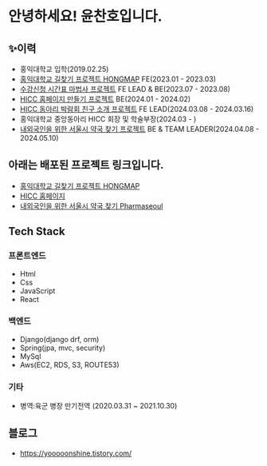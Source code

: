 # 안녕하세요! 윤찬호입니다.

##  ✨이력
* 홍익대학교 입학(2019.02.25)
* [홍익대학교 길찾기 프로젝트 HONGMAP](https://github.com/yooooonshine/2023-B1H4-HongikMap) FE(2023.01 - 2023.03)
* [수강신청 시간표 마법사 프로젝트](https://github.com/HICC-Presentation-Contest/O5) FE LEAD & BE(2023.07 - 2023.08)
* [HICC 홈페이지 만들기 프로젝트](https://github.com/HICC-REBOOT/HICC-REBOOT-Backend) BE(2024.01 - 2024.02)
* [HICC 동아리 박람회 친구 소개 프로젝트](https://github.com/yooooonshine/HongikClubFairProject) FE LEAD(2024.03.08 - 2024.03.16)
* 홍익대학교 중앙동아리 HICC 회장 및 학술부장(2024.03 - )
* [내외국인을 위한 서울시 약국 찾기 프로젝트](https://github.com/Seoul-Pharmacy/seoul_Pharmacy_Backend) BE & TEAM LEADER(2024.04.08 - 2024.05.10)

## 아래는 배포된 프로젝트 링크입니다.
* [홍익대학교 길찾기 프로젝트 HONGMAP](https://hongikmap2023.pythonanywhere.com/)
* [HICC 홈페이지](https://www.hicc.co.kr/)
* [내외국인을 위한 서울시 약국 찾기 Pharmaseoul](https://www.pharmaseoul.com)


## Tech Stack
### 프론트엔드
* Html
* Css
* JavaScript
* React

### 백엔드
* Django(django drf, orm)
* Spring(jpa, mvc, security)
* MySql
* Aws(EC2, RDS, S3, ROUTE53)

### 기타
* 병역:육군 병장 만기전역 (2020.03.31 ~ 2021.10.30)

## 블로그
* https://yooooonshine.tistory.com/
